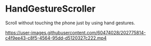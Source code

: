 # HandGestureScroller

Scroll without touching the phone just by using hand gestures.


https://user-images.githubusercontent.com/60474028/202775814-c4f9ee43-c8f5-4564-95dd-d5120327c222.mp4

